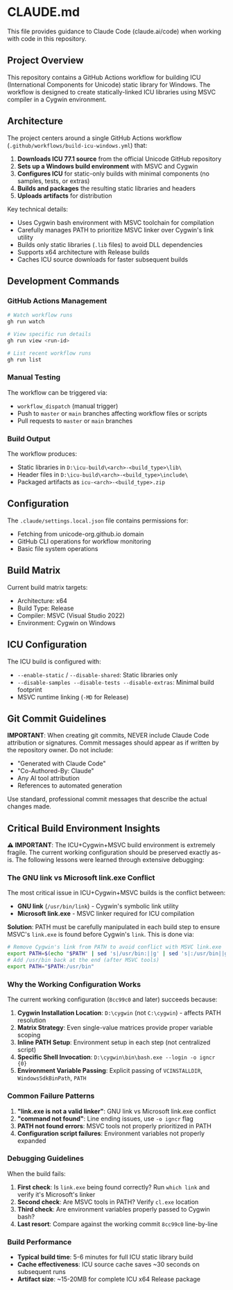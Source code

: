 # CLAUDE.md

This file provides guidance to Claude Code (claude.ai/code) when working with code in this repository.

## Project Overview

This repository contains a GitHub Actions workflow for building ICU (International Components for Unicode) static library for Windows. The workflow is designed to create statically-linked ICU libraries using MSVC compiler in a Cygwin environment.

## Architecture

The project centers around a single GitHub Actions workflow (`.github/workflows/build-icu-windows.yml`) that:

1. **Downloads ICU 77.1 source** from the official Unicode GitHub repository
2. **Sets up a Windows build environment** with MSVC and Cygwin
3. **Configures ICU** for static-only builds with minimal components (no samples, tests, or extras)
4. **Builds and packages** the resulting static libraries and headers
5. **Uploads artifacts** for distribution

Key technical details:
- Uses Cygwin bash environment with MSVC toolchain for compilation
- Carefully manages PATH to prioritize MSVC linker over Cygwin's link utility
- Builds only static libraries (`.lib` files) to avoid DLL dependencies
- Supports x64 architecture with Release builds
- Caches ICU source downloads for faster subsequent builds

## Development Commands

### GitHub Actions Management
```bash
# Watch workflow runs
gh run watch

# View specific run details  
gh run view <run-id>

# List recent workflow runs
gh run list
```

### Manual Testing
The workflow can be triggered via:
- `workflow_dispatch` (manual trigger)
- Push to `master` or `main` branches affecting workflow files or scripts
- Pull requests to `master` or `main` branches

### Build Output
The workflow produces:
- Static libraries in `D:\icu-build\<arch>-<build_type>\lib\`
- Header files in `D:\icu-build\<arch>-<build_type>\include\`  
- Packaged artifacts as `icu-<arch>-<build_type>.zip`

## Configuration

The `.claude/settings.local.json` file contains permissions for:
- Fetching from unicode-org.github.io domain
- GitHub CLI operations for workflow monitoring
- Basic file system operations

## Build Matrix

Current build matrix targets:
- Architecture: x64
- Build Type: Release
- Compiler: MSVC (Visual Studio 2022)
- Environment: Cygwin on Windows

## ICU Configuration

The ICU build is configured with:
- `--enable-static` / `--disable-shared`: Static libraries only
- `--disable-samples --disable-tests --disable-extras`: Minimal build footprint
- MSVC runtime linking (`-MD` for Release)

## Git Commit Guidelines

**IMPORTANT**: When creating git commits, NEVER include Claude Code attribution or signatures. Commit messages should appear as if written by the repository owner. Do not include:
- "Generated with Claude Code"
- "Co-Authored-By: Claude"
- Any AI tool attribution
- References to automated generation

Use standard, professional commit messages that describe the actual changes made.

## Critical Build Environment Insights

**⚠️ IMPORTANT**: The ICU+Cygwin+MSVC build environment is extremely fragile. The current working configuration should be preserved exactly as-is. The following lessons were learned through extensive debugging:

### The GNU link vs Microsoft link.exe Conflict

The most critical issue in ICU+Cygwin+MSVC builds is the conflict between:
- **GNU link** (`/usr/bin/link`) - Cygwin's symbolic link utility
- **Microsoft link.exe** - MSVC linker required for ICU compilation

**Solution**: PATH must be carefully manipulated in each build step to ensure MSVC's `link.exe` is found before Cygwin's `link`. This is done via:
```bash
# Remove Cygwin's link from PATH to avoid conflict with MSVC link.exe
export PATH=$(echo "$PATH" | sed 's|/usr/bin:||g' | sed 's|:/usr/bin||g')
# Add /usr/bin back at the end (after MSVC tools)
export PATH="$PATH:/usr/bin"
```

### Why the Working Configuration Works

The current working configuration (`8cc99c0` and later) succeeds because:

1. **Cygwin Installation Location**: `D:\cygwin` (not `C:\cygwin`) - affects PATH resolution
2. **Matrix Strategy**: Even single-value matrices provide proper variable scoping
3. **Inline PATH Setup**: Environment setup in each step (not centralized script)
4. **Specific Shell Invocation**: `D:\cygwin\bin\bash.exe --login -o igncr {0}`
5. **Environment Variable Passing**: Explicit passing of `VCINSTALLDIR`, `WindowsSdkBinPath`, `PATH`

### Common Failure Patterns

1. **"link.exe is not a valid linker"**: GNU link vs Microsoft link.exe conflict
2. **"command not found"**: Line ending issues, use `-o igncr` flag
3. **PATH not found errors**: MSVC tools not properly prioritized in PATH
4. **Configuration script failures**: Environment variables not properly expanded

### Debugging Guidelines

When the build fails:
1. **First check**: Is `link.exe` being found correctly? Run `which link` and verify it's Microsoft's linker
2. **Second check**: Are MSVC tools in PATH? Verify `cl.exe` location
3. **Third check**: Are environment variables properly passed to Cygwin bash?
4. **Last resort**: Compare against the working commit `8cc99c0` line-by-line

### Build Performance

- **Typical build time**: 5-6 minutes for full ICU static library build
- **Cache effectiveness**: ICU source cache saves ~30 seconds on subsequent runs
- **Artifact size**: ~15-20MB for complete ICU x64 Release package